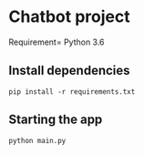 # Chatbot project

Requirement= Python 3.6

## Install dependencies
`pip install -r requirements.txt`

## Starting the app
`python main.py`